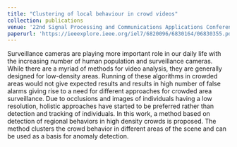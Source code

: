 ```yaml
---
title: "Clustering of local behaviour in crowd videos"
collection: publications
venue: '22nd Signal Processing and Communications Applications Conference (SIU)'
paperurl: 'https://ieeexplore.ieee.org/iel7/6820096/6830164/06830355.pdf'
---
```

Surveillance cameras are playing more important role in our daily life with the increasing number of human population and surveillance cameras. While there are a myriad of methods for video analysis, they are generally designed for low-density areas. Running of these algorithms in crowded areas would not give expected results and results in high number of false alarms giving rise to a need for different approaches for crowded area surveillance. Due to occlusions and images of individuals having a low resolution, holistic approaches have started to be preferred rather than detection and tracking of individuals. In this work, a method based on detection of regional behaviors in high density crowds is proposed. The method clusters the crowd behavior in different areas of the scene and can be used as a basis for anomaly detection.
